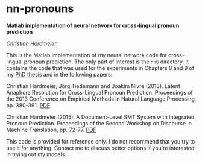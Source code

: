 # nn-pronouns
**Matlab implementation of neural network for cross-lingual pronoun prediction**

_Christian Hardmeier_

This is the Matlab implementation of my neural network code for cross-lingual pronoun prediction.
The only part of interest is the `nn6` directory. It contains the code that
was used for the experiments in Chapters 8 and 9 of my 
[PhD thesis](http://urn.kb.se/resolve?urn=urn:nbn:se:uu:diva-223798) and in the following
papers:

Christian Hardmeier, Jörg Tiedemann and Joakim Nivre (2013).
Latent Anaphora Resolution for Cross-Lingual Pronoun Prediction.
Proceedings of the 2013 Conference on Empirical Methods in Natural Language Processing, pp. 380-391.
[PDF](http://www.aclweb.org/anthology/D/D13/D13-1037.pdf)

Christian Hardmeier (2015).
A Document-Level SMT System with Integrated Pronoun Prediction.
Proceedings of the Second Workshop on Discourse in Machine Translation, pp. 72-77.
[PDF](http://www.aclweb.org/anthology/W/W15/W15-2510.pdf)

This code is provided for reference only. I do not recommend that you try to use it for anything.
Contact me to discuss better options if you're interested in trying out my models.
